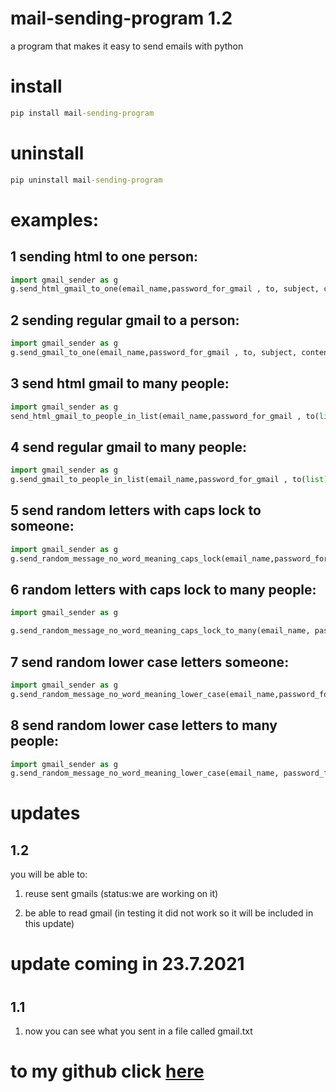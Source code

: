 # mail-sending-program 1.2

a program that makes it easy to send emails with python

# install
```cmd
pip install mail-sending-program
```

# uninstall 

```cmd
pip uninstall mail-sending-program
```


# examples:

## 1 sending html to one person:
```python
import gmail_sender as g 
g.send_html_gmail_to_one(email_name,password_for_gmail , to, subject, content_html)

```
## 2 sending regular gmail to a person:
```python 
import gmail_sender as g 
g.send_gmail_to_one(email_name,password_for_gmail , to, subject, content)

```

## 3 send html gmail to many people:
```python 
import gmail_sender as g 
send_html_gmail_to_people_in_list(email_name,password_for_gmail , to(list), subject, content_html)
```

## 4 send regular gmail to many people:
```python 
import gmail_sender as g 
g.send_gmail_to_people_in_list(email_name,password_for_gmail , to(list), subject, content)
```
## 5 send random letters with caps lock to someone:
```python 
import gmail_sender as g 
g.send_random_message_no_word_meaning_caps_lock(email_name,password_for_gmail , to, subject, how many letters)
```
## 6 random letters with caps lock to many people:
```python
import gmail_sender as g 

g.send_random_message_no_word_meaning_caps_lock_to_many(email_name, password_for_gmail  ,to list, subject ,lettrs):

```
## 7 send random lower case letters someone:
```python
import gmail_sender as g 
g.send_random_message_no_word_meaning_lower_case(email_name,password_for_gmail , to, subject, how many letters)
```
## 8 send random lower case letters to many people:
```python 
import gmail_sender as g 
g.send_random_message_no_word_meaning_lower_case(email_name, password_for_gmail  ,to list, subject ,lettrs)
```

# updates

## 1.2

you will be able to:

1. reuse sent gmails (status:we are working on it)

2. be able to read gmail (in testing it did not work so it will be included in this update)

<h1>update coming in 23.7.2021<h1>

## 1.1
  
1. now you can see what you sent in a file called gmail.txt
# to my github click [here](https://github.com/Pydevoleper/mail-sender-program)
